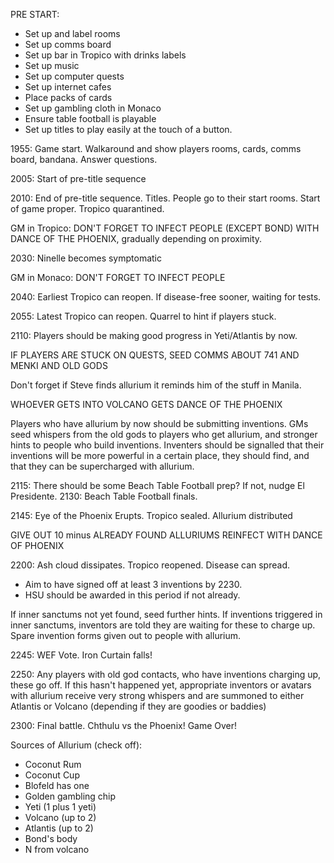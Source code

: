 PRE START:
* Set up and label rooms
* Set up comms board
* Set up bar in Tropico with drinks labels
* Set up music
* Set up computer quests
* Set up internet cafes
* Place packs of cards
* Set up gambling cloth in Monaco
* Ensure table football is playable
* Set up titles to play easily at the touch of a button.



1955: Game start. Walkaround and show players rooms, cards, comms board, bandana. Answer questions.

2005: Start of pre-title sequence

2010: End of pre-title sequence. Titles. People go to their start rooms. Start of game proper. Tropico quarantined.

GM in Tropico: DON'T FORGET TO INFECT PEOPLE (EXCEPT BOND) WITH DANCE OF THE PHOENIX, gradually depending on proximity.

2030: Ninelle becomes symptomatic

GM in Monaco: DON'T FORGET TO INFECT PEOPLE

2040: Earliest Tropico can reopen. If disease-free sooner, waiting for tests.

2055: Latest Tropico can reopen. Quarrel to hint if players stuck.


2110: Players should be making good progress in Yeti/Atlantis by now.

IF PLAYERS ARE STUCK ON QUESTS, SEED COMMS ABOUT 741 AND MENKI AND OLD GODS

Don't forget if Steve finds allurium it reminds him of the stuff in Manila.

WHOEVER GETS INTO VOLCANO GETS DANCE OF THE PHOENIX

Players who have allurium by now should be submitting inventions. GMs seed whispers from the old gods to
players who get allurium, and stronger hints to people who build inventions. Inventers
should be signalled that their inventions will be more powerful in a certain place, they should find, and that
they can be supercharged with allurium.

2115: There should be some Beach Table Football prep? If not, nudge El Presidente.
2130: Beach Table Football finals.

2145: Eye of the Phoenix Erupts. Tropico sealed. Allurium distributed

GIVE OUT 10 minus ALREADY FOUND ALLURIUMS
REINFECT WITH DANCE OF PHOENIX

2200: Ash cloud dissipates. Tropico reopened. Disease can spread.

 - Aim to have signed off at least 3 inventions by 2230.
 - HSU should be awarded in this period if not already.
 
If inner sanctums not yet found, seed further hints.
If inventions triggered in inner sanctums, inventors are told they are waiting for these to charge up.
Spare invention forms given out to people with allurium.

2245: WEF Vote. Iron Curtain falls!

2250: Any players with old god contacts, who have inventions charging up, these go off. If this hasn't
happened yet, appropriate inventors or avatars with allurium receive very strong whispers and 
are summoned to either Atlantis or Volcano (depending if they are goodies or baddies)

2300: Final battle. Chthulu vs the Phoenix! Game Over!

Sources of Allurium (check off):
* Coconut Rum
* Coconut Cup
* Blofeld has one
* Golden gambling chip
* Yeti (1 plus 1 yeti)
* Volcano (up to 2)
* Atlantis (up to 2)
* Bond's body
* N from volcano
